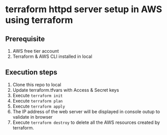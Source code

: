 # terraform httpd server setup in AWS using terraform

## Prerequisite
1. AWS free tier account
2. Terraform & AWS CLI installed in local

## Execution steps
1. Clone this repo to local
2. Update terraform.tfvars with Access & Secret keys
3. Execute ``` terraform init ```
4. Execute ``` terraform plan ```
5. Execute ``` terraform apply ```
6. The IP address of the web server will be displayed in console outup to validate in browser
7. Execute ``` terraform destroy ``` to delete all the AWS resources created by terraform.
